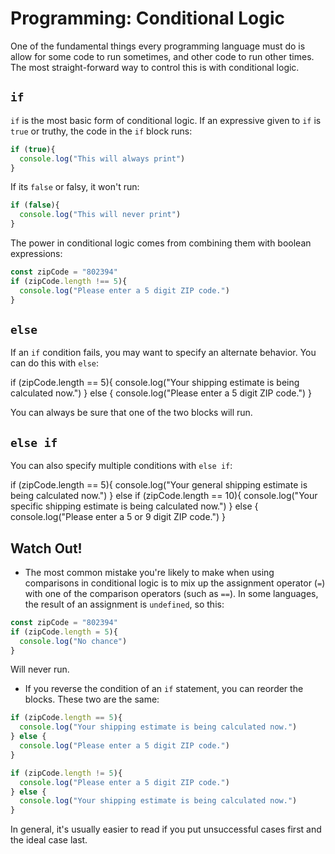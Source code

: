 # Programming: Conditional Logic

One of the fundamental things every programming language must do is allow for some code to run sometimes, and other code to run other times. The most straight-forward way to control this is with conditional logic.

## `if`

`if` is the most basic form of conditional logic. If an expressive given to `if` is `true` or truthy, the code in the `if` block runs:

```js
if (true){
  console.log("This will always print")
}
```

If its `false` or falsy, it won't run:

```js
if (false){
  console.log("This will never print")
}
```

The power in conditional logic comes from combining them with boolean expressions:

```js
const zipCode = "802394"
if (zipCode.length !== 5){
  console.log("Please enter a 5 digit ZIP code.")
}
```

## `else`

If an `if` condition fails, you may want to specify an alternate behavior. You can do this with `else`:

if (zipCode.length == 5){
  console.log("Your shipping estimate is being calculated now.")
} else {
  console.log("Please enter a 5 digit ZIP code.")
}

You can always be sure that one of the two blocks will run.

## `else if`

You can also specify multiple conditions with `else if`:

if (zipCode.length == 5){
  console.log("Your general shipping estimate is being calculated now.")
} else if (zipCode.length == 10){
  console.log("Your specific shipping estimate is being calculated now.")
} else {
  console.log("Please enter a 5 or 9 digit ZIP code.")
}

## Watch Out!

* The most common mistake you're likely to make when using comparisons in conditional logic is to mix up the assignment operator (`=`) with one of the comparison operators (such as `==`). In some languages, the result of an assignment is `undefined`, so this:

```js
const zipCode = "802394"
if (zipCode.length = 5){
  console.log("No chance")
}
```

Will never run.

* If you reverse the condition of an `if` statement, you can reorder the blocks. These two are the same:

```js
if (zipCode.length == 5){
  console.log("Your shipping estimate is being calculated now.")
} else {
  console.log("Please enter a 5 digit ZIP code.")
}

if (zipCode.length != 5){
  console.log("Please enter a 5 digit ZIP code.")
} else {
  console.log("Your shipping estimate is being calculated now.")
}
```

In general, it's usually easier to read if you put unsuccessful cases first and the ideal case last.

